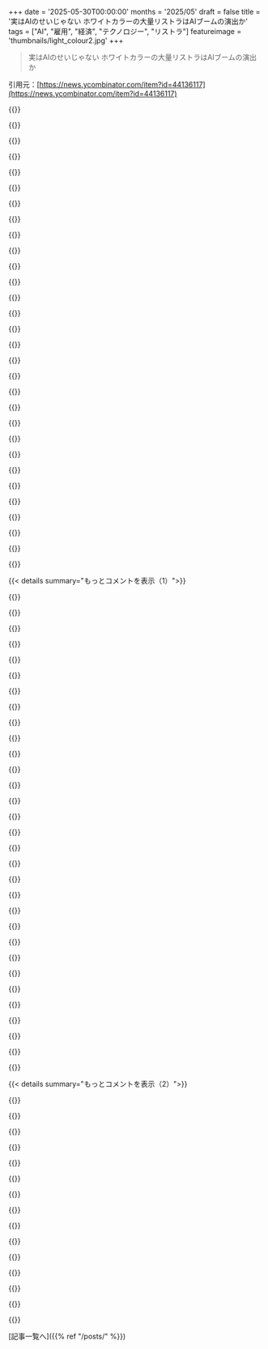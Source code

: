 +++
date = '2025-05-30T00:00:00'
months = '2025/05'
draft = false
title = '実はAIのせいじゃない ホワイトカラーの大量リストラはAIブームの演出か'
tags = ["AI", "雇用", "経済", "テクノロジー", "リストラ"]
featureimage = 'thumbnails/light_colour2.jpg'
+++

> 実はAIのせいじゃない ホワイトカラーの大量リストラはAIブームの演出か

引用元：[https://news.ycombinator.com/item?id=44136117](https://news.ycombinator.com/item?id=44136117)




{{<matomeQuote body="マジなホワイトカラーの大量解雇はZIRP終了でソフト求人が消えたせいだと思う。AIのせいは言い訳だ。FREDのデータ見ると、ソフト求人はパンデミック前の61%で低迷。建設や看護は増えてる。AIの影響は2025年あたりにIT系で見られるかも。<br>AIハイプで忘れられそうだけど、ElonがTwitterの人員削減したのもAIじゃなく単にスリム化のため。多くの会社が同じで、AIは人員削減の理由にまだ必要ないんだ。" userName="simonsarris" createdAt="2025/05/31 03:20:03" color="#ff33a1">}}




{{<matomeQuote body="Keynesはさ、2030年には週15時間労働で、残りはレジャーに使うって言ってたんだよ。<br>でも代わりに消費を選んだ。ヘリコプターマネーがbullshit jobsを生んで、もっと買うために働き続けたんだ。ヘリコプターマネーが尽きたらbullshit jobsが全部切られたこと見れば明らかだよね。<br>AIでもっと効率化されるかもだけど、それはbullshit jobsと消費で満たされて、レジャーは増えないよ。" userName="jameslk" createdAt="2025/05/31 05:09:33" color="#ff5c5c">}}




{{<matomeQuote body="今はそうかもね。でもまだGenAIの0.1日目だよ。<br>o3モデルが10倍賢く、100倍安くなったらどうなると思う？<br>転換点は来るけど、まだ起きてないんだ。" userName="digitcatphd" createdAt="2025/05/31 03:52:11" color="">}}




{{<matomeQuote body="なのに、”AIがプログラマーを6ヶ月で置き換える”って言ってからもう5年？<br>”来年には自動運転車ができる”って言ってから10年？<br>”5年以内にdeep learningが放射線技師を完全に置き換えるのは明らか”って言ってからもう10年だぜ？<br>Moravec’s paradoxが何度も何度も起きる。<br>でも今回は違うし、完全に明らかだ、って今回も言うんでしょ？" userName="godelski" createdAt="2025/05/31 07:04:23" color="#45d325">}}




{{<matomeQuote body="Keynesが生きた時代は、労働者階級が組織化されてて、自分の運命を左右する力を持ってたんだ。<br>俺たちが生きてる時代は、労働者階級が信じられないくらい洗脳されて操作されてる。" userName="autobodie" createdAt="2025/05/31 05:20:54" color="">}}




{{<matomeQuote body="Trumpがレイオフを始めたわけじゃない。<br>fedが2022年に金利を上げたのはロシアとの戦争が原因だよ。それはインフレを抑えるための措置で、経済投入物（ガソリン、石油、肥料など）の価格高騰で引き起こされたんだ。<br>ITのレイオフはその年の後半に始まった。<br>広範な人員削減は金利引き上げの意図された効果だよ。失業者が増える＝支出が減る＝インフレを抑え込む。<br>AIは単にこのトレンドに乗っかってるだけだ。" userName="pydry" createdAt="2025/05/31 10:12:23" color="#38d3d3">}}




{{<matomeQuote body="Keynesは外挿しただけで、責めるべきじゃない。<br>労働者階級が洗脳・操作されてるのは今に始まったことじゃなく、歴史的に常にそうだったと思う。<br>ターキーがクリスマスに投票するようなものだよ。でも、労働者階級が見捨てられたと感じるのは当然。<br>中流階級も圧迫されてる。唯一の勝者はoligarchsだ。" userName="kergonath" createdAt="2025/05/31 06:52:46" color="">}}




{{<matomeQuote body="中流階級なんていないよ。<br>働くために生きるか、そうじゃないかだけだ。" userName="ireadmevs" createdAt="2025/05/31 09:07:04" color="">}}




{{<matomeQuote body="10倍良くなったって、どの基準でだよ？ LLM の進歩は凄かったけど、もう減速してるみたいじゃん。" userName="nradov" createdAt="2025/05/31 04:00:04" color="">}}




{{<matomeQuote body="Also section 174’s のソフトウェア開発費償却も大きな要因だったんだよ。" userName="e40" createdAt="2025/05/31 07:35:54" color="">}}




{{<matomeQuote body="”どうでもいい仕事”ってのは、書類整理とか評価とかファイリングとか、雑用みたいなもん。会社は誰も”何もやらない”ことにお金払わないからね。 AI はそういう仕事を生み出すんじゃなくて、自動化するんだよ。そういう”どうでもいい仕事”は全部消えるから、やってた人は失業するだろうね。" userName="SarahC_" createdAt="2025/05/31 08:07:35" color="#ff33a1">}}




{{<matomeQuote body="俺はプログラマーが AI に置き換えられて、プログラマーだったやつらが AI の”アゴなしゲンと仲間たち”みたいな上司になると思うね。" userName="tim333" createdAt="2025/05/31 10:18:26" color="">}}




{{<matomeQuote body="”来年には自動運転車ができる”ってから4年も経って、みんな嘲笑してるけど、実際 SF では毎日普通に走ってるじゃん。" userName="tim333" createdAt="2025/05/31 09:31:48" color="">}}




{{<matomeQuote body="Keynes はあらゆる種類の労働について話してたんだよ、家事も含めてね。今や家事時間は週15時間よりずっと少なくなってるから、その部分は彼の言った通りになったね。" userName="pmlnr" createdAt="2025/05/31 05:16:27" color="">}}




{{<matomeQuote body="俺も基本同意。反対してる意見に欠けてるのは、 AI がスケールメリットの点で、かなり壁にぶち当たってるように見えるってことだと思うんだ。単に訓練データを詰め込むだけで得られる進歩にほとんどの人は驚いたけど、過去5年間の成長率から15歳が身長50フィートになると主張するやつみたいに、過去の成長率が続くってまだ主張してる人は、正直じゃない（か分かってない）ように見えるね。将来、猛スピードで AI が進歩し続けるような改善が発見されないとは全く言ってないけど、特に2017年以降の進歩だけに基づいて”進歩は加速するだけだ”って結論は間違った推論だって言いたいんだ。" userName="hn_throwaway_99" createdAt="2025/05/31 09:54:36" color="#ff33a1">}}




{{<matomeQuote body="”生計を立てるために働かなきゃいけないか、そうじゃないか”<br>この文の”働かなきゃいけない”って言葉はいろんな意味があるんだよ。文字通り食うために働かなきゃいけない人もいれば、新しいヨットの支払いのために働かなきゃいけない人もいる。人生の残りを働かずに暮らせる人も世の中にはたくさんいるけど、それは劇的な生活変化が必要で、彼らはそれを望まないだけ。個人的には、全ての収入を失ってからホームレスになるまでの期間、みたいな指標が良いと思うね。" userName="dagw" createdAt="2025/05/31 10:44:26" color="#ff5733">}}




{{<matomeQuote body="Keynes がそこで間違えたこと、そして多くの AI と仕事の議論が見過ごしてるのは、仕事が楽しければ人は働くのが好きだってことだと思うんだ。<br>働く必要のない金持ちを見てみろよ - Musk とか Buffett とか。金なんていらないのに、退職年齢はるかに過ぎてもまだ働き続けてるじゃん。 Keynes 自身だって、金持ちで多分終身雇用なのに自分の理論に没頭してた。 UK だと障害者手当をもらって何もしないでいるのは簡単だし、そういう人もたくさんいるけど、彼らは幸せじゃない。学術界には、自分たちは雇用理論を考えるのがもちろん楽しいけど、無教養な大衆はクソみたいな仕事をしてて、それよりリアリティ TV 見て座ってる方がマシだろう、みたいなある種の気取りがあるかもね。でも実際はそんな感じじゃないんだよ。大抵はね。" userName="tim333" createdAt="2025/05/31 10:09:56" color="#785bff">}}




{{<matomeQuote body="俺が見る限り、もう自動運転車は実質できてるみたいだよ。主な壁は技術じゃなくて、法律とか規制の問題なんだ。会社が勝手に走る車を公道に出そうと思っても、ヤバい技術的な課題はないんだよ。問題は、人間より安全だったとしても、その会社が賠償責任でめっちゃ困ることになるってとこかな。" userName="roenxi" createdAt="2025/05/31 08:48:07" color="#ff5733">}}




{{<matomeQuote body="自動運転車に関して言えば、人間より10倍も事故率が低いのに、まだ9（99．999...％の安全性）を追いかけるっていう、とろい漸進的変化の話が主流だよね。AIへの人間の反応には遅れがあるけど、たぶん人間本来の反射的なものだろうね。3年前にはなかった技術の進歩を最小限に抑えようとする戦略が、めっちゃたくさん使われてるんだ。" userName="elif" createdAt="2025/05/31 05:27:50" color="#785bff">}}




{{<matomeQuote body="これは単純に、古い資本対労働の争いだよ。CEOsやVCsはみんな同じ歌を歌ってて、この3年間のメロディーは「もっと効率的になれ」だね。Twitterであなたのファンだよ。" userName="leflambeur" createdAt="2025/05/31 03:31:43" color="">}}




{{<matomeQuote body="これ、俺がテックサイトで自動運転車の話を始めた日から、ずっと指摘してるお気に入りのことなんだ。もしTeslaとかWaymoをIndiaの地方都市に持って行ったら、動かなくなるよ。運転データってのは文化的なデータであって、物理じゃないんだ。根本的な前提が間違ってるから、技術だけじゃ完全自動運転には絶対到達しないよ。文化的な要因に対処するには、ネットワークとか政府支援が必要なんだ。GenAIも同じで、ツールだけじゃ人やプロセス、経済は解決しないよ。" userName="intended" createdAt="2025/05/31 05:40:04" color="#785bff">}}




{{<matomeQuote body="ハハハ、これマジ面白いね :) ねえ、AI-toolsをプログラミングに真剣に使ってみたことある？ もし使ってて、それでもこの記事を信じてるなら、俺は君に橋とかEiffel Towerとか鉄道を売れるかもね。つまり、絶対信じないってこと（皮肉）。" userName="hansmayer" createdAt="2025/05/31 11:10:51" color="">}}




{{<matomeQuote body="テクノロジー自体より法律や規制が主な壁なんだって。<br>実際、San FranciscoとかPhoenixみたいに歓迎した都市でも失敗してるみたいだよ。" userName="apwell23" createdAt="2025/05/31 09:22:45" color="#ff33a1">}}




{{<matomeQuote body="ZIRP時代に働いてた会社では、会議出席者の半分以上は不要だったな。<br>カレンダーいっぱいで会議のために人雇うくらいで、成長してたから許された。市場は効率より成長重視だったんだ。<br>でも 결국 가치 중시하게 되니까 여분 인력은 해고. 내가 있던 회사도 만 명 이상 잘랐어.<br>AIは변명で、実際は원래 가치 없던 일자리가 많았어." userName="idkwhattocallme" createdAt="2025/05/30 14:43:55" color="#ff5733">}}




{{<matomeQuote body="これ本当だよ。金利上がった頃、「ゼロ金利時代のプロダクトマネージャー」って呼んでた。Jira更新や会議設定しかしないPM多すぎたんだ。<br>今仕事探しで苦労してるテック系の人は、agile coachesとかTPMsみたいな“周辺”職が多いね。この辺はいつも“オプション”だったのかも。<br>あと、USのテック雇用減はAIよりオフショアリングの方が影響デカいと思うよ。ビデオ会議普及でリモートが普通になってから海外委託が爆発的に増えたんだ。" userName="hn_throwaway_99" createdAt="2025/05/30 20:57:44" color="#ff5c5c">}}




{{<matomeQuote body="オフショアリングは今かなりヤバいけど、会社キャンパス見るとインドとか中国からの人が異常に多いのにマジで驚く。<br>この大量の人員が国内卒業生で賄えないわけないって考えには反論できない。<br>低レベルなビジネス・会計アナリスト職だよ。<br>両党が国内労働保護をやめた結果、US労働者は痛い目に遭ったんだ。" userName="catigula" createdAt="2025/05/30 21:10:10" color="#45d325">}}




{{<matomeQuote body="俺はマジで移民賛成派だけど、H1Bプログラムには懸念がある。<br>移民労働者にも非移民労働者にも良くないと思うんだ。<br>雇用主を変えにくい階層を作って、交渉力が弱まるから。<br>それが労働者全体の賃金を人工的に押し下げるんだ。<br>H1B労働者がもっと雇用主変えやすくなる改革が見たいね。" userName="ajmurmann" createdAt="2025/05/30 22:40:25" color="#ff5733">}}




{{<matomeQuote body="この”AIリストラ”って、本当は”金利リストラ”の변명だと思うな。<br>ソフトウェア業界は一時期マジでクレイジーだった。<br>大学出てすぐ、名の知れてないCS卒でも12万ドル、15万ドル（当時は本当に12万ドルだった！）稼いでたんだぜ？<br>あれはさすがに終わる必要があったよ。" userName="mlsu" createdAt="2025/05/30 20:52:44" color="#38d3d3">}}




{{<matomeQuote body="ちょっと君を相談役として使わせて欲しいんだけど、悪く取らないでね。<br>問題は、歴史的に労働者の味方だった左派が、人種的な理由でこの立場を捨てたこと。<br>そして右派はずっと経済圏最大化を目指してたことだ。" userName="catigula" createdAt="2025/05/30 22:43:36" color="">}}




{{<matomeQuote body="今皮肉なのは、12万ドルが主要都市でほぼ最低賃金レベルになってるってこと。<br>（しかもほとんどの場合、持ち家は無理）。<br>もちろん、この業界の給与上昇は、”市場”がもっと高い価格を受け入れられるようになったことで、家賃・住宅価格上昇の一因にもなったんだ。" userName="nyarlathotep_" createdAt="2025/05/30 21:31:50" color="#785bff">}}




{{< details summary="もっとコメントを表示（1）">}}

{{<matomeQuote body="雇用ベースの移民政策は、特定の層以外ではそんなに論争になってないんだ。<br>真剣に考えた人は、左右関係なくH1Bはダメでポイント制が良いって分かってるよ。<br>だから10年以上改革案に入ってるし、ほとんど揉めない。<br>これだけが問題だったら、すぐにでも通るはずなんだよ。" userName="SpicyLemonZest" createdAt="2025/05/30 23:11:11" color="#ff5733">}}




{{<matomeQuote body="LondonとかDublinの生活費はUSの多くの場所と変わらないのに、新卒給与は3-5万ドルくらい。<br>USは生活費同じなのに給与期待値がはるかに高いのが問題だ。<br>新卒で12万ドルってのはテック特有だけど、テック以外の管理コンサル新卒でも8-10万ドルベースで、他の職種や業界はもっと低い。" userName="alephnerd" createdAt="2025/05/30 21:36:25" color="#38d3d3">}}




{{<matomeQuote body="僕の理解だと、Bernie Sandersは大量移民は”Koch brothersの仕業”って昔言ってたけど、その後”progressive”な考え方に変わったと思うんだ。でも勘違いかもしれない。右派がh1bsを支持してるのはもう知ってるよ、Trump自身がそう言ってたから。" userName="catigula" createdAt="2025/05/30 23:16:21" color="">}}




{{<matomeQuote body="それどころか、彼らはinflated headcount から恩恵を受けるVPに価値を提供してたんだ。それは”本当の価値”だよ、ただ会社目標とずれてるrougue agent がいるだけさ。AIにはそういう価値は提供できないね。AIエージェント100人のVPは、従業員100人のVPと同じくらい尊敬されるのかな？結局、俺たちは皆、自分たちで作ったmonolith の前で骨投げてる猿だけど、骨投げ続けるのはやめないだろうね！" userName="phendrenad2" createdAt="2025/05/30 15:18:29" color="#ff5c5c">}}




{{<matomeQuote body="”大都市圏で120kはほぼ最低賃金”って言うのはありえないと思う。2022年時点で、USにはper capita income が120,000ドル以上の都市圏は3つだけ[1]（Bay Area とSouthwest Connecticut）。USの他のどこでも、120kは人口の残りと比べたらかなり良い方だよ。フルタイムで働く平均的なアメリカ人は60kドル稼いでる[2]。”ほぼ最低賃金”は無知にしか思えないな。" userName="rekenaut" createdAt="2025/05/30 22:48:09" color="#ff33a1">}}




{{<matomeQuote body="＞ 大量の労働力が国内の新卒で埋められないっていう考え<br>一つの説は、国内”卒”に対する彼らのメリットは、特定のレベル以上の昇進に必要な前提条件（言語、文化的な適合性など）がないことかもしれないってこと。マネージャーにとっては、”キャリア志向の人たち”を管理する様々な”負担”なしに、増えたheadcount の威信を得られるってこと。例えば、キャリアラダーの仕事での競争が少なくなる、とかね。あくまで説だけど。" userName="yobbo" createdAt="2025/05/30 22:17:58" color="">}}




{{<matomeQuote body="全部同意。H1Bビザの労働者を、ぶっちゃけ奴隷みたいに扱う雇用主を見てきたよ。地元採用はワークライフバランスまともだったけど、彼らは金曜夜8時に仕事の電話とか。辞めたらすぐ国出なきゃいけないからね。そういう同僚にすごく同情した。彼らをひどく扱ってもマネージャーにデメリットがなかったから。俺と同じPython開発とかでもそう。地元で雇えたはずなのに。ひどい雇用主は制度悪用して、市場価格以下の給料で働かせてたんだ。腹立たしかった。" userName="kstrauser" createdAt="2025/05/30 23:17:09" color="#45d325">}}




{{<matomeQuote body="一番移民に懐疑的だった時代でも、Sandersは一部の会社が本当に熟練した移民プログラムを必要としてるって認めてたよ。あと”offshore outsourcing companies”に関する彼のセリフに注目してね。今はH1Bスポンサーのバランスが、ちゃんと市場価格を払ってる大手American tech companiesにシフトしてるから、問題はさらに物議を醸さなくなってるね。" userName="SpicyLemonZest" createdAt="2025/05/30 23:24:44" color="">}}




{{<matomeQuote body="本当！金曜（勤務時間中）に部門社長とゴルフした時に、これの根本理由がわかったよ。会社は利益出して税金払うより、headcount（R&D）に金燃やしたがるんだ。ソフトで70%以上のマージンがあれば、金は燃やせるほどある。ZIRP時代は株主への配当は評価されなかった。VPの尊敬について、俺の会社ではVPとその直属は封建時代の貴族みたいに領土争いしてた。あるVPはGame of Thronesって言ってたよ。誰でも操作できるだろうAIエージェントの王国になったらどう変わるか、それはわからないな。" userName="idkwhattocallme" createdAt="2025/05/30 16:08:44" color="#785bff">}}




{{<matomeQuote body="同意しないな。君のデータは元のコメントの主張を間違いとはしてないよ。生活費はper capitaとかmedian incomeとは違う。妥当な退職金とか、高い住宅費、インフレとかを考慮に入れると、120kドルって数字は完璧じゃないかもしれないけど、現実にかなり近いと思う。" userName="lamename" createdAt="2025/05/30 23:57:19" color="">}}




{{<matomeQuote body="まあ，個人的な一番の意見としては，2010年代後半からJr．Devの給料が異常に高くなり始めたってこと．結局は需給バランス（供給少なすぎ，需要多すぎ）が押し上げたんだけど，あれがバブルの大きな兆候だったんだよね．" userName="spamizbad" createdAt="2025/05/30 21:20:42" color="">}}




{{<matomeQuote body="あんな風に扱われるなんて最悪だね．Googleで働いてた時，たくさんの素晴らしいH1B（とか他の）ビザ持ってる人たちと働いたんだけど，彼らをUS人で代替できるとは全く思えなかった．給料もトップクラスだったしWLBも問題なかったし，彼らがひどい扱いを受けるのは本当に残念だと思うよ．" userName="lokar" createdAt="2025/05/31 00:03:26" color="#785bff">}}




{{<matomeQuote body="AIと労働を考えると，David GraeberのBullshit Jobsを思い出すね．多くの仕事はブルシットだから，AIは人員削減の言い訳になるかもだけど，ブルシットジョブを生む力学は変わってない．AIが進むと逆にブルシットジョブが増える可能性もあると思うんだ．" userName="lukev" createdAt="2025/05/30 22:52:59" color="#ff5c5c">}}




{{<matomeQuote body="ていうかさ，人間8人中3人はIndiaかChina出身なんじゃないの？グローバルな応募者を集められるくらいの大企業なら，まあちょっと予想できることだよね．" userName="jayd16" createdAt="2025/05/30 22:59:21" color="">}}




{{<matomeQuote body="たぶん（文脈からして），話してるのはUS国内の会社キャンパスのことだと思うんだ．合法的にUSで働く許可がある8人中3人がChinaかIndia出身って組み合わせは，ちょっと考えにくいかな．数人の海外からの訪問者以外は，世界の人口構成じゃなくて，US国内の技術者層の人口構成みたいな感じになるのを期待するね．" userName="sokoloff" createdAt="2025/05/30 23:09:52" color="">}}




{{<matomeQuote body="もし大手テック企業の技術職がさ，NYの金融業界の有名企業と同じくらい給料高かったらどうなってたと思う？テック業界の人って，ほんとすぐ自滅しがちだよね．" userName="bradlys" createdAt="2025/05/30 23:37:34" color="">}}




{{<matomeQuote body="テック分野のH1Bは，USとIndiaのお金持ちに都合いいけど，賃金を抑えてる．安い労働力供給と採用の歪みを生んでる会社もいるよ．熟練労働者に雇用主に縛られないビザを出すのが賢いやり方だと思う．そうすれば労働搾取も減るし，US国民の雇用も守れるんじゃないかな．" userName="Spooky23" createdAt="2025/05/30 23:49:30" color="#ff5c5c">}}




{{<matomeQuote body="”誰かを雇うことで，俺のVPは人員が増えて，だからもっと影響力を持ったんだ”．これが，VPレベル自体が自動化されるまで，ほとんどの人がオートメーションで不要にならない唯一の理由だよ．" userName="PeterStuer" createdAt="2025/05/30 15:39:56" color="#ff5733">}}




{{<matomeQuote body="この時期のすぐ後に働き始めた人間として，ピークを逃した気分だよ．当時の人たちは，大量のお金とか，すごく良いストックオプションとか，これから素晴らしいポジションで活かせる長年の経験をたくさん手に入れたんだ．" userName="LPisGood" createdAt="2025/05/30 23:10:52" color="">}}




{{<matomeQuote body="小さい会社で働いてたんだけど、会議に出てる人の半分くらいは他にやることないからいただけだったな。”傍観者”とか”議事録係”みたいな人たち。ほとんど何も貢献してなかったよ。" userName="icedchai" createdAt="2025/05/30 16:04:48" color="">}}




{{<matomeQuote body="AIが生産性を上げてるなら、会社の成果（新機能リリース速度とか）に分かりやすく現れるはずだよね？顧客も気づくレベルでさ。コスト削減部門ならすぐレイオフも分かるけど、ソフトウェア会社ならAI活用で生産性上げまくって、アイデア枯渇するまでレイオフしないべきじゃない？俺はそんな会社見たことない。だから、今のリストラはAIブームに乗った短期的な考え方だと思うんだ。" userName="tdeck" createdAt="2025/05/31 02:17:16" color="#ff5c5c">}}




{{<matomeQuote body="”成果に現れるはず？”いや、違うよ。ボトルネックは知的な生産性じゃなくて、規制、IP law、マーケティングとか他のことだよ。AIの影響が出てるのは研究分野とか、アートのグラフィックアーティストだね。彼らは初期の犠牲者で、将来置き換えられそう。さらに先はライターとか俳優とかだろうね。" userName="topspin" createdAt="2025/05/31 03:52:56" color="#ff33a1">}}




{{<matomeQuote body="会社はビジネスが消え去ることを受け入れられてない。茹でガエル状態だね。だからちょこっとchat botsとかLLMs取り込んでるだけ。JIRAなんて笑えるレベル。LLMなら音声だけでプロジェクト管理全部できちゃう。彼らは現実を信じてないんだよ。これはKodak momentだね。労働者の生産性より、ビジネス破壊こそが俺たちが待ってることなんだ。" userName="ivape" createdAt="2025/05/31 03:10:35" color="#785bff">}}




{{<matomeQuote body="それはバカげてるよ。音声入力を使っても、タスクを追跡して優先順位をつける方法はまだ必要だよ。Jiraはもっと良いものに、最初からLLMを中心に構築されたものに置き換えられるかもしれない。でも、基本的なプロジェクト管理の要件はなくならないだろうね。" userName="nradov" createdAt="2025/05/31 03:19:06" color="">}}




{{<matomeQuote body="そう、それ簡単だよ。”タスクをこう整理して、これを優先して”って言うだけ。LLMが進化したらそれすら要らなくなりそう。君はLLMのパワーから逃げてもいいけど、俺はビジネス／スタートアップの黙示録を待つだけさ。Jiraはもっと良いものじゃなくて、高校生の週末プロジェクトみたいなのに置き換えられるだろうね。AtlassianもAsanaも空売りしてるよ。潰すべきスタートアップIPOsはたくさんあるんだ。" userName="ivape" createdAt="2025/05/31 03:25:44" color="#ff5c5c">}}




{{<matomeQuote body="それはまだボトルネックがあるからだよ。AIは特定の分野で間違いなく生産性を上げてるけど、システム全体の出力がボトルネックになってるんだ。今後数年で、これらのボトルネックが再構築されたり、リファクタリングされたりすると思うよ。" userName="CMCDragonkai" createdAt="2025/05/31 02:29:19" color="">}}




{{<matomeQuote body="＞さらにその先はライターとか俳優とかだろうね。<br>技術は完全に完璧じゃないといけないだろうね。じゃないと、映画の中のAI”俳優”の不気味の谷みたいな感じが、配信で音声と映像が完璧に同期してない時みたいにイライラすると思うよ。少なくとも、俺にはそう見えるんだ。" userName="SteveNuts" createdAt="2025/05/31 04:34:43" color="">}}




{{<matomeQuote body="もしAIがみんなを10倍エンジニアにするなら、生産量は2倍にできる一方で、人員を5分の1に減らせるね。幸いなことに、ソフトウェア会社はボールベアリング工場じゃないけどさ。" userName="wcfrobert" createdAt="2025/05/31 02:38:28" color="">}}




{{<matomeQuote body="AIでコストが下がれば、理論上はもっと弁護士とかマーケターを雇うお金ができるはずなんだよね。<br>市場が新しいアイデアで飽和してなければ、この効果はまだあるはずだよ。" userName="bawolff" createdAt="2025/05/31 04:06:44" color="">}}




{{<matomeQuote body="問題は二重にあるみたい。<br>まず、現在の設備投資（capex）が高すぎる。これは当たり前なんだけど、「言語モデルを試したけどダメだった」っていう多くの企業が、笑っちゃうくらいの設備投資しかしてないんだよね。<br>次に、企業はAIに対して麻痺状態になってる。社員がLLMを一切使うのを禁じる、法律用語だらけのパニクった方針書を受け取ったよ。これは知的財産漏洩のパニックと、今後の社員の管理方法へのパニックから来てる。<br>多くの企業はまだAIが人件費を下げると考えてて、秘密裏に多額の金を無駄にしてる。この無駄は尋常じゃないけど、それは他人の金（実際は株主の金だけど）で、良いことのためって見なされて、なくなってから議論されることはないんだ。俺は絶対議論できない。<br>一方、草の根レベルではAIが受け入れられて生産性上がってるのを見るよ。ITワーカーの2人に1人が使ってる。ただ、この企業のパニックと管理不足のせいで、まだその価値が測定されてないだけなんだ。" userName="bjt12345" createdAt="2025/05/31 02:49:31" color="#38d3d3">}}

{{</details>}}




{{< details summary="もっとコメントを表示（2）">}}

{{<matomeQuote body="その間に別のものが高くなるさ。例えば、いくら稼いでも家主は家賃を限界まで上げるだろうね、だって住む場所は基本的な必需品だから。" userName="xkcd1963" createdAt="2025/05/31 05:22:33" color="">}}




{{<matomeQuote body="もしかしたら、この成果が大量に見えるようになるのに時間がかかるのかもって思うんだ。<br>例えば、去年の終わりにSaaS会社を立ち上げたんだけど、すごく速く成長してるんだ。会社設立1年前に年間経常収益（ARR）100万ドルを超える見込みだよ。完全に自己資金で、100%創業者所有。メンバーは2人だけ。<br>この成長ペースを維持するのに、人を雇ったり資金を調達したりしなくてもしばらくはいける自信があるんだ。<br>キャリアの早い段階では、別の会社で、人手不足の問題を人を雇って解決することが多かった。でも、共同創業者と僕はAIを使ってこれを解決できてて、あまり初期投資時間を使わずに、常に二桁パーセントの生産性向上を見つけてる。<br>俺がキャリアを始めた頃や、数年前でさえ、AIが本格的に普及する前は、こんなことは全く不可能だったと思う。<br>だから、”痛いほど明白”に見えない理由についての僕の考え：このテクノロジーから最も価値を得ているビジネスのほとんどは、君たちが知らないんだよ。だって全部小さすぎるから。<br>平均すると、僕たちが知ってる会社は大きい。彼らが新しいテクノロジーに適応するために、すぐに自分自身を改革するのはすごく難しい—大きな船を操縦するのに時間がかかるから—だから時間がかかるんだ。<br>でも、僕みたいな中小企業は、今日の働き方を変えて、明日結果を出せるんだ。" userName="acrooks" createdAt="2025/05/31 11:52:05" color="#38d3d3">}}




{{<matomeQuote body="大企業では、既存のシステムや組織図を新しいワークフローに移行させる必要があるから、ちょっと遅いけど、そこでも生産性は上がってると思うよ。<br>これがもっとずっと明白なのは、インディーゲームやソフトウェアの分野だね。小さなアジャイルチームが新しい働き方を素早く取り入れられるから…<br>例えば、年ごとのSteamでのインディーゲーム数を見てみて： https://steamdb.info/stats/releases/?tagid=492" userName="casualscience" createdAt="2025/05/31 07:44:43" color="#45d325">}}




{{<matomeQuote body="”ソフトウェア会社はこれまで以上に早く機能や修正を出荷することが期待される。革新的な製品や既存製品の改善が大きく爆発するだろう。”<br>機能を出荷するのが早い ≠ 革新や既存製品の改善だよ。" userName="AznHisoka" createdAt="2025/05/31 02:33:00" color="">}}




{{<matomeQuote body="いや、家主は金が欲しいから（資本主義って呼ばれてる理由さ）、上げられるだけ家賃を上げるんだよ。これは必需品でも非必需品でも全てのモノに当てはまること。全てのビジネスは価格設定の時に需要と供給のルールに従うか、さっさと潰れるんだ。<br>議論されてるシナリオでは — もし多くの会社が大量の弁護士とかマーケターなんかを雇ったら、需要が増えるから給料が上がるかもしれない（でもハイテク分野だけが唯一の産業じゃないから、それほど高くはならないだろうけどね）。<br>それにはまず、会社がこれらのタイプの人をもっと多く雇うことが必要で、その効果が出るには、ある程度の生産性向上は見られるはずなんだ。<br>その職業の給料が上がるのにも気づくだろうけど、今のところ起きてないよね。" userName="bawolff" createdAt="2025/05/31 06:58:16" color="">}}




{{<matomeQuote body="＞AIが破壊的な影響を与えている分野の一つは研究だ：研究者がモデルを斬新な方法で応用し、数学、医学、その他の分野で正当な進歩を遂げている。<br><br>素晴らしいポイントだね。完璧な例だよ：（Wikiから）<br>＞2024年、HassabisとJohn M. Jumperは、タンパク質構造予測のためのAI研究への貢献で、ノーベル化学賞を共同受賞した。<br><br>俺の知る限りでは、彼らはDeepMind AlphaFoldについて話してるんだ。<br>関連：（これもWikiから）<br>＞Isomorphic Labs Limitedは、AIを使って創薬を行うロンドンを拠点とする会社だ。Isomorphic Labsは、CEOであるDemis Hassabisによって設立された。" userName="throwaway2037" createdAt="2025/05/31 05:54:16" color="#ff33a1">}}




{{<matomeQuote body="この議論が全く理解できないな。もし生産性を魔法のように2倍にできるすごいツールがあったとして、なぜそれを公に生産性を2倍にするんだ？そうしたら、実質的に同じ給料で2倍働くことになるだけだろ？<br>それを使って仕事量を減らすんだよ。アウトプットは変わらないか、ほんの少し改善されるだけ — それが賢いやり方さ。<br>注：これは普通のSEのお給料をもらう仕事について話してるんであって、アウトプットが飯のタネになってるスタートアップのことじゃないよ。" userName="wiseowise" createdAt="2025/05/31 06:40:43" color="">}}




{{<matomeQuote body="AIツールってさ、細かいことやるのに一番役立つ感じだよね。ちょっとしたバグ修正とか、軽い変更とか。でもそういうのって、あんまり目に見えないし、決定的に状況を変えるわけじゃないんだよね。まあ、実際の製品機能を早く作る手助けにはなるかもだけど、AIが必ずしも研究とか製品デザインをやるわけじゃないし、そっちの方が本当のインパクトを出す上でのボトルネックになりそうだよ。" userName="ccorcos" createdAt="2025/05/31 02:33:04" color="#ff5733">}}




{{<matomeQuote body="その週末プロジェクトとやらに、どんな保証があるわけ？もう誰も何もどう動くか知らなくなって、知ろうともしないせいで、さらにヤバいくらい複雑なタワーを建てていくことになると思うんだよね。" userName="hooverd" createdAt="2025/05/31 04:14:46" color="#ff5733">}}




{{<matomeQuote body="＞もしAIが全員を10倍エンジニアにしたら、生産量を2倍にしながら人員を5分の1にできる、って言うけど。なんで代わりに生産量を10倍にしないの？" userName="danenania" createdAt="2025/05/31 15:08:52" color="#45d325">}}




{{<matomeQuote body="これって、組織ごとに全然違うってことの良いリマインダーになるね。でも、Microsoftみたいに社内でAIツールを積極的に推し進めすぎてて、正直ちょっと引くレベルの会社もあるよ。" userName="tdeck" createdAt="2025/05/31 02:58:00" color="">}}




{{<matomeQuote body="AlphaFoldみたいに主に統計モデルとしてMLが使われてる例を見ると、今のAIって言葉がしっくりこないんだよね。科学分野でのML活用（NNとか）自体はあるけど、使う側は中身を気にしないのが普通。”科学でもAIが凄い”って話は、AGIみたいな自律エージェントが活躍してるみたいに聞こえるけど、そっちはまだ全然だし、Motte-and-bailey argumentっぽいな。" userName="SirHumphrey" createdAt="2025/05/31 10:09:56" color="#ff5c5c">}}




{{<matomeQuote body="需要を10倍（なんなら2倍でも）そんなすぐに増やすのって、簡単じゃないと思うんだよね。結局、上場企業はいつか四半期決算が悪くなる時が来て、そうなったら単に人員削減する方がずっと楽なんだ。どっちのシナリオにしても、新しい人を雇う必要はないんだよ。" userName="wcfrobert" createdAt="2025/05/31 17:15:21" color="#45d325">}}




{{<matomeQuote body="賢い質問だね。Robert Solowが1987年に”コンピューター時代はどこにでもあるけど、生産性統計には見えない”って言ったのが示唆深い。インターネット登場前だけど、これはセールストークの誇張を突く言葉だと思う。”数字を見せて”って聞くべきだね。俺は経済学者が言うまで待つし、CEOやセールスマンは信用しない。" userName="diego_moita" createdAt="2025/05/31 14:19:19" color="#ff5733">}}

{{</details>}}



[記事一覧へ]({{% ref "/posts/" %}})
